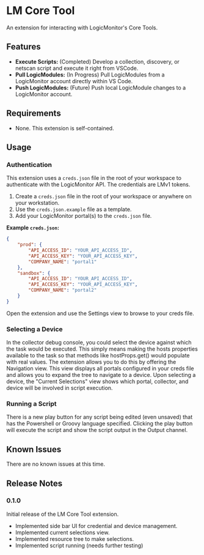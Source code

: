 # LM Core Tool

An extension for interacting with LogicMonitor's Core Tools.

## Features

* **Execute Scripts:** (Completed) Develop a collection, discovery, or netscan script and execute it right from VSCode.
* **Pull LogicModules:** (In Progress) Pull LogicModules from a LogicMonitor account directly within VS Code.
* **Push LogicModules:** (Future) Push local LogicModule changes to a LogicMonitor account.

## Requirements

* None. This extension is self-contained.

## Usage

### Authentication

This extension uses a `creds.json` file in the root of your workspace to authenticate with the LogicMonitor API. The credentials are LMv1 tokens.

1. Create a `creds.json` file in the root of your workspace or anywhere on your workstation.
2. Use the `creds.json.example` file as a template.
3. Add your LogicMonitor portal(s) to the `creds.json` file.

**Example `creds.json`:**

```json
{
    "prod": {
        "API_ACCESS_ID": "YOUR_API_ACCESS_ID",
        "API_ACCESS_KEY": "YOUR_API_ACCESS_KEY",
        "COMPANY_NAME": "portal1"
    },
    "sandbox": {
        "API_ACCESS_ID": "YOUR_API_ACCESS_ID",
        "API_ACCESS_KEY": "YOUR_API_ACCESS_KEY",
        "COMPANY_NAME": "portal2"
    }
}
```

Open the extension and use the Settings view to browse to your creds file.

### Selecting a Device

In the collector debug console, you could select the device against which the task would be executed. This simply means making the hosts properties available to the task so that methods like hostProps.get() would populate with real values. The extension allows you to do this by offering the Navigation view. This view displays all portals configured in your creds file and allows you to expand the tree to navigate to a device. Upon selecting a device, the "Current Selections" view shows which portal, collector, and device will be involved in script execution.

### Running a Script

There is a new play button for any script being edited (even unsaved) that has the Powershell or Groovy language specified. Clicking the play button will execute the script and show the script output in the Output channel.

## Known Issues

There are no known issues at this time.

## Release Notes

### 0.1.0

Initial release of the LM Core Tool extension.

* Implemented side bar UI for credential and device management.
* Implemented current selections view.
* Implemented resource tree to make selections.
* Implemented script running (needs further testing)
